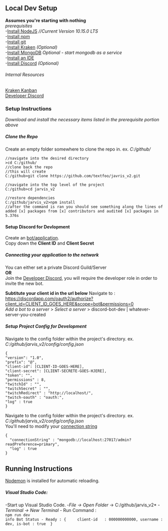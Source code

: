 
## Local Dev Setup     
**Assumes you're starting with nothing**    
*prerequisites*    
 -[Install NodeJS](https://nodejs.org/en/) *//Current Version 10.15.0 LTS*    
 -[Install npm](https://docs.npmjs.com/cli/install)    
 -[Install git](https://git-scm.com/downloads)    
 -[Install Kraken](https://app.gitkraken.com) *(Optional)*   
 -[Install MongoDB](https://www.mongodb.com/download-center/community) *Optional - start mongodb as a service*        
 -[Install an IDE](https://code.visualstudio.com)    
 -[Install Discord](https://discordapp.com/download) *(Optional)* 
###### Internal Resources   
 [Kraken Kanban](https://app.gitkraken.com/glo/board/XEpW1ZJoLwAPIu7A)    
 [Developer Discord](https://discord.gg/Ue8XBb7)    
 ### Setup Instructions    
 *Download and install the necessary items listed in the prerequisite portion above*    
 ##### Clone the Repo
 Create an empty folder somewhere to clone the repo in. 
 ex. *C:/github/*
 ```
 //navigate into the desired directory
 >cd C:/github/
 //clone back the repo 
 //this will create 
 C:/github>git clone https://github.com/textfoo/javris_v2.git
 
 //navigate into the top level of the project
 C:/github>cd jarvis_v2
 
 //restore dependencies 
 C:/github/jarvis_v2>npm install
 //after the command is ran you should see something along the lines of
 added [x] packages from [x] contributors and audited [x] packages in 5.376s 
 ```
  #### Setup Discord for Devlopment
  Create an [bot/application](https://discordapp.com/developers/applications).    
  Copy down the **Client ID** and **Client Secret**    
  
  ##### Connecting your application to the network
  You can either set a private Discord Guild/Server     
  **OR**      
  Join the [Developer Discord](https://discord.gg/Ue8XBb7), you will require the developer role in order to invite the new bot.   
  
  **Subtitute your client id in the url below**
  Navigate to : https://discordapp.com/oauth2/authorize?client_id=CLIENT_ID_GOES_HERE&scope=bot&permissions=0     
  *Add a bot to a server* > *Select a server* > discord-bot-dev | whatever-server-you-created    
  
  ##### Setup Project Config for Development
  Navigate to the config folder within the project's directory. ex. *C:/github/jarvis_v2/config/config.json*    
  ```
  {
  "version": "1.0",
  "prefix": "@",
  "client-id": [CLIENT-ID-GOES-HERE],
  "client-secret": [CLIENT-SECRETE-GOES-HJERE],
  "token": "",
  "permissions" : 8,
  "twitchId" : "", 
  "twitchSecret" : "",
  "twitchRedirect" : "http://localhost/",
  "twitch-oauth" : "oauth:", 
  "log" : true
  }
  ```
  Navigate to the config folder within the project's directory. ex. *C:/github/jarvis_v2/config/config.json*   
  You'll need to modify your [connection string](https://docs.mongodb.com/manual/reference/connection-string/)    
  ```
  {
    "connectionString" : "mongodb://localhost:27017/admin?readPreference=primary",
    "log" : true
  }
  ```
  
  ## Running Instructions     
  [Nodemon](https://nodemon.io/) is installed for automatic reloading.  
  ##### Visual Studio Code:    
   -Start up Visual Studio Code. 
    -*File -> Open Folder* -> C:/github/jarvis_v2*
    -*Terminal -> New Terminal*
     - Run Command :    
     ```npm run dev```           
     ```info Bot Status - Ready : {     client-id   : 000000000000, username : dev, is-bot : true  }```
  
  
